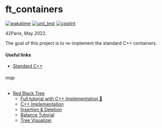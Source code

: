 # ft_containers

[![wakatime](https://wakatime.com/badge/user/7b6b66f5-8a9a-4187-ad50-0659cf472418/project/a9754f23-b004-4f83-aa25-e8c4b2515dbd.svg)](https://wakatime.com/@louisnfr/projects/caahkryncz?start=2022-05-07&end=2022-05-13)
[![unit_test](https://github.com/louisnfr/ft_containers/actions/workflows/unit_test.yml/badge.svg)](https://github.com/louisnfr/ft_containers/actions/workflows/unit_test.yml)
[![cpplint](https://github.com/louisnfr/ft_containers/actions/workflows/cpplint.yml/badge.svg)](https://github.com/louisnfr/ft_containers/actions/workflows/cpplint.yml)

42Paris, May 2022.

The goal of this project is to re-implement the standard C++ containers.

#### Useful links

- [Standard C++](https://www.lirmm.fr/~ducour/Doc-objets/ISO+IEC+14882-1998.pdf)
###### map
- [Red Black Tree](https://en.wikipedia.org/wiki/Red%E2%80%93black_tree)
  - [Full tutorial with C++ Implementation 🥇](https://www.programiz.com/dsa/red-black-tree)
  - [C++ Implementation](https://algorithmtutor.com/Data-Structures/Tree/Red-Black-Trees/) 
  - [Insertion & Deletion](https://www.usna.edu/Users/cs/crabbe/SI321/2003-08/red-black/red-black.html) 
  - [Balance Tutorial](https://habr.com/ru/company/otus/blog/472040/)
  - [Tree Visualizer](https://www.cs.usfca.edu/~galles/visualization/RedBlack.html)
